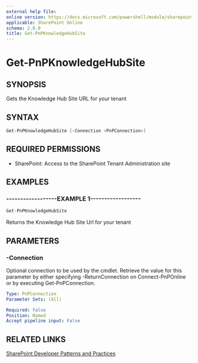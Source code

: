 ```yaml
---
external help file:
online version: https://docs.microsoft.com/powershell/module/sharepoint-pnp/get-pnpknowledgehubsite
applicable: SharePoint Online
schema: 2.0.0
title: Get-PnPKnowledgeHubSite
---
```


# Get-PnPKnowledgeHubSite

## SYNOPSIS
Gets the Knowledge Hub Site URL for your tenant

## SYNTAX 

```powershell
Get-PnPKnowledgeHubSite [-Connection <PnPConnection>]
```

## REQUIRED PERMISSIONS

* SharePoint: Access to the SharePoint Tenant Administration site

## EXAMPLES

### ------------------EXAMPLE 1------------------
```powershell
Get-PnPKnowledgeHubSite
```

Returns the Knowledge Hub Site Url for your tenant

## PARAMETERS

### -Connection
Optional connection to be used by the cmdlet. Retrieve the value for this parameter by either specifying -ReturnConnection on Connect-PnPOnline or by executing Get-PnPConnection.

```yaml
Type: PnPConnection
Parameter Sets: (All)

Required: False
Position: Named
Accept pipeline input: False
```

## RELATED LINKS

[SharePoint Developer Patterns and Practices](https://aka.ms/sppnp)